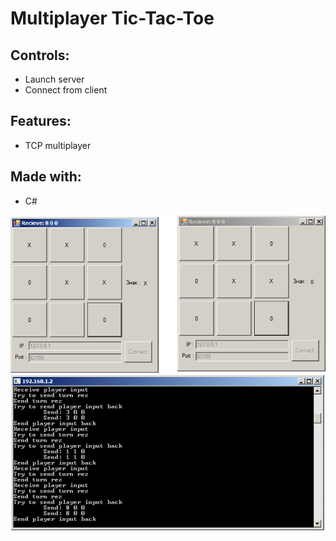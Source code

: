 ﻿# Multiplayer Tic-Tac-Toe
## Controls:
 * Launch server
 * Connect from client
 
## Features:
 * TCP multiplayer
	
## Made with:
 * C#

![](readme/1.png)
![](readme/2.png)
